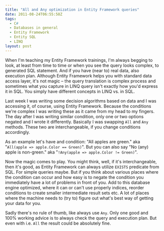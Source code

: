```yaml
---
title: "All and Any optimization in Entity Framework queries"
date: 2011-08-24T06:55:58Z
tags:
  - C#
  - Databases in general
  - Entity Framework
  - Entity SQL
  - LINQ
layout: post
---
```

When I'm teaching my Entity Framework trainings, I'm always begging to look, at least from time to time or when you see the query looks complex, to generated SQL statement. And if you have (near to) real data, also execution plan. Although Entity Framework helps you with standard data access layer, it's not magic – the query translation is complex process and sometimes what you capture in LINQ query isn't exactly how you'd express it in SQL. You simply have different concepts in LINQ vs. in SQL.

Last week I was writing some decision algorithms based on data and I was accessing it, of course, using Entity Framework. Because the conditions we're complex I was writing these as it came from my head to my fingers. The day after I was writing similar condition, only one or two options negated and I wrote it differently. Basically I was swapping `All` and `Any` methods. These two are interchangeable, if you change conditions accordingly.

As an example let's have and condition: "All apples are green." aka "`All(apple => apple.Color == Green)`". But you can also say "No (any) apple is non-green." aka "`!Any(apple => apple.Color != Green)`".

Now the magic comes to play. You might think, well, if it's interchangeable, then it's good, as Entity Framework can always utilize `EXISTS` predicate from SQL. For simple queries maybe. But if you think about various places where the condition can occur and how easy is to negate the condition you immediately have a lot of problems in front of you. Add to this database engine optimized, where it can or can't use properly indices, reorder conditions to create smaller intermediate result sets etc. A lot of places where the machine needs to (try to) figure out what's best way of getting your data for you.

Sadly there's no rule of thumb, like always use `Any`. Only one good and 100% working advice is to always check the query and execution plan. But even with i.e. `All` the result could be absolutely fine.
